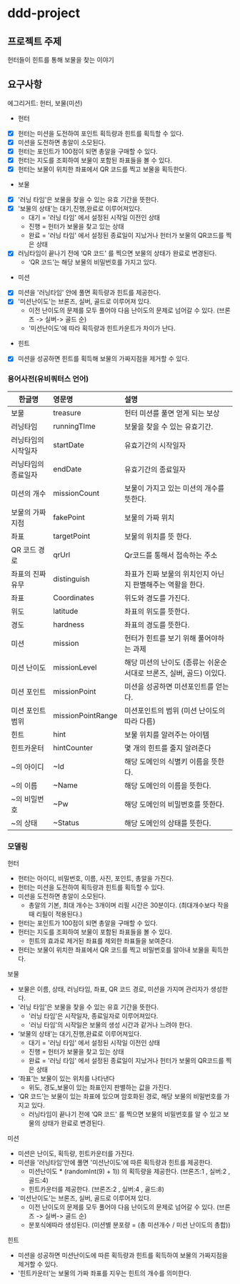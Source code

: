 # ddd-project

## 프로젝트 주제
헌터들이 힌트를 통해 보물을 찾는 이야기

## 요구사항

에그리거트: 헌터, 보물(미션)

* 헌터
- [x] 헌터는 미션을 도전하여 포인트 획득량과 힌트를 획득할 수 있다.
- [x] 미션을 도전하면 총알이 소모된다.
- [x] 헌터는 포인트가 100점이 되면 총알을 구매할 수 있다. 
- [x] 헌터는 지도를 조회하여 보물이 포함된 좌표들을 볼 수 있다. 
- [x] 헌터는 보물이 위치한 좌표에서 QR 코드를 찍고 보물을 획득한다.

* 보물
- [x] '러닝 타임'은 보물을 찾을 수 있는 유효 기간을 뜻한다.
- [x] '보물의 상태'는 대기,진행,완료로 이루어져있다.
   -  대기 = '러닝 타임' 에서 설정된 시작일 이전인 상태
   -  진행 = 헌터가 보물을 찾고 있는 상태
   -  완료 = '러닝 타임' 에서 설정된 종료일이 지났거나 헌터가 보물의 QR코드를 찍은 상태
- [x] 러닝타임이 끝나기 전에 ‘QR 코드' 를 찍으면 보물의 상태가 완료로 변경된다.
   -  ‘QR 코드’는 해당 보물의 비밀번호를 가지고 있다. 

* 미션
- [x]  미션을 '러닝타임' 안에 풀면 획득량과 힌트를 제공한다.
- [x]  '미션난이도'는 브론즈, 실버, 골드로 이루어져 있다. 
   -   이전 난이도의 문제를 모두 풀어야 다음 난이도의 문제로 넘어갈 수 있다. (브론즈 -> 실버-> 골드 순)
   -   '미션난이도'에 따라 획득량과 힌트카운트가 차이가 난다.

* 힌트
- [x] 미션을 성공하면 힌트를 획득해 보물의 가짜지점을 제거할 수 있다.



### 용어사전(유비쿼터스 언어)

| 한글명 | 영문명 | 설명 |
| ---------- | :--------- | :---------- |
| 보물 | treasure | 헌터 미션를 풀면 얻게 되는 보상 |
| 러닝타임 | runningTIme | 보물을 찾을 수 있는 유효기간. |
| 러닝타임의 시작일자  | startDate | 유효기간의 시작일자 |
| 러닝타임의 종료일자  | endDate | 유효기간의 종료일자 |
| 미션의 개수 | missionCount | 보물이 가지고 있는 미션의 개수를 뜻한다. |
| 보물의 가짜 지점 | fakePoint | 보물의 가짜 위치 |
| 좌표 | targetPoint | 보물의 위치를 뜻 한다. | 
| QR 코드 경로 | qrUrl | Qr코드를 통해서 접속하는 주소 |
| 좌표의 진짜 유무 | distinguish | 좌표가 진짜 보물의 위치인지 아닌지 판별해주는 역활을 한다. |
| 좌표 | Coordinates | 위도와 경도를 가진다. |
| 위도 | latitude | 좌표의 위도를 뜻한다. |
| 경도 | hardness | 좌표의 경도를 뜻한다. |
| 미션 | mission | 헌터가 힌트를 보기 위해 풀어야하는 과제 |
| 미션 난이도 | missionLevel | 해당 미션의 난이도 (종류는 쉬운순서대로 브론즈, 실버, 골드) 이있다. |
| 미션 포인트 | missionPoint | 미션을 성공하면 미션포인트를 얻는다. |
| 미션 포인트범위 | missionPointRange | 미션포인트의 범위 (미션 난이도의 따라 다름) |
| 힌트 | hint | 보물 위치를 알려주는 아이템 |
| 힌트카운터 | hintCounter | 몇 개의 힌트를 줄지 알려준다 |
| ~의 아이디 | ~Id | 해당 도메인의 식별키 이름을 뜻한다. |
| ~의 이름 | ~Name | 해당 도메인의 이름을 뜻한다. |
| ~의 비밀번호 | ~Pw | 해당 도메인의 비밀번호를 뜻한다. |
| ~의 상태 | ~Status | 해당 도메인의 상태를 뜻한다. |


### **모델링**

헌터

* 헌터는 아이디, 비밀번호, 이름, 사진, 포인트, 총알을 가진다.
* 헌터는 미션을 도전하여 획득량과 힌트를 획득할 수 있다.
* 미션을 도전하면 총알이 소모된다.
   -  총알의 기본, 최대 개수는 3개이며 리필 시간은 30분이다. (최대개수보다 작을때 리필이 적용된다.)
* 헌터는 포인트가 100점이 되면 총알을 구매할 수 있다. 
* 헌터는 지도를 조회하여 보물이 포함된 좌표들을 볼 수 있다. 
   -  힌트의 효과로 제거된 좌표를 제외한 좌표들을 보여준다. 
* 헌터는 보물이 위치한 좌표에서 QR 코드를 찍고 비밀번호를 알아내 보물을 획득한다.

보물
* 보물은 이름, 상태, 러닝타임, 좌표, QR 코드 경로, 미션을 가지며 관리자가 생성한다.
* '러닝 타임'은 보물을 찾을 수 있는 유효 기간을 뜻한다.
   -   '러닝 타임'은 시작일자, 종료일자로 이루어져있다.
   -   '러닝 타임'의 시작일은 보물의 생성 시간과 같거나 느려야 한다.	
* ‘보물의 상태’는 대기,진행,완료로 이루어져있다.
   -  대기 = '러닝 타임' 에서 설정된 시작일 이전인 상태
   -  진행 = 헌터가 보물을 찾고 있는 상태
   -  완료 = '러닝 타임' 에서 설정된 종료일이 지났거나 헌터가 보물의 QR코드를 찍은 상태
* ‘좌표’는 보물이 있는 위치를 나타낸다 
   -  위도, 경도,보물이 있는 좌표인지 판별하는 값을 가진다.
* ‘QR 코드’는 보물이 있는 좌표에 있으며 암호화된 경로, 해당 보물의 비밀번호를 가지고 있다.
   -  러닝타임이 끝나기 전에 ‘QR 코드' 를 찍으면 보물의 비밀번호를 알 수 있고 보물의 상태가 완료로 변경된다. 

미션

* 미션은 난이도, 획득량, 힌트카운터를 가진다. 
* 미션을 '러닝타임'안에 풀면 '미션난이도'에 따른 획득량과 힌트를 제공한다.
   -   미션난이도 * (randomInt(9) + 1)) 의 획득량을 제공한다. (브론즈:1 , 실버:2 , 골드:4) 
   -   힌트카운터를 제공한다.   (브론즈:2 , 실버:4 , 골드:8) 
* '미션난이도'는 브론즈, 실버, 골드로 이루어져 있다. 
   -   이전 난이도의 문제를 모두 풀어야 다음 난이도의 문제로 넘어갈 수 있다. (브론즈 -> 실버-> 골드 순)
   -   분포식에따라 생성된다. (미션별 분포량 = (총 미션개수  / 미션 난이도의 총합)) 

힌트

* 미션을 성공하면 미션난이도에 따른 획득량과 힌트를 획득하여 보물의 가짜지점을 제거할 수 있다.
* '힌트카운터'는 보물의 가짜 좌표를 지우는 힌트의 개수를 의미한다.
